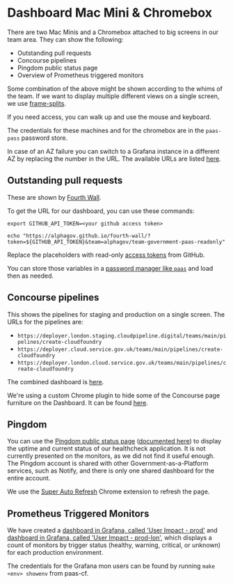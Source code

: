 # Dashboard Mac Mini & Chromebox

There are two Mac Minis and a Chromebox attached to big screens in our team area. They can show the
following:

* Outstanding pull requests
* Concourse pipelines
* Pingdom public status page
* Overview of Prometheus triggered monitors

Some combination of the above might be shown according to the whims of the team.
If we want to display multiple different views on a single screen, we use
[frame-splits](https://github.com/dsingleton/frame-splits).

If you need access, you can walk up and use the mouse and keyboard.

The credentials for these machines and for the chromebox are in the `paas-pass` password store.

In case of an AZ failure you can switch to a Grafana instance in a different AZ by replacing the number in the URL. The available URLs are listed [here](/monitoring_alerting/prometheus/#urls).

## Outstanding pull requests

These are shown by [Fourth Wall](https://github.com/alphagov/fourth-wall).

To get the URL for our dashboard, you can use these commands:

```
export GITHUB_API_TOKEN=<your github access token>

echo "https://alphagov.github.io/fourth-wall/?token=${GITHUB_API_TOKEN}&team=alphagov/team-government-paas-readonly"
```

Replace the placeholders with read-only [access tokens](https://github.com/blog/1509-personal-api-tokens) from GitHub.

You can store those variables in a [password manager like `paas`](https://www.passwordstore.org/) and load then as needed.

## Concourse pipelines

This shows the pipelines for staging and production on a single screen. The URLs for the pipelines are:

* `https://deployer.london.staging.cloudpipeline.digital/teams/main/pipelines/create-cloudfoundry`
* `https://deployer.cloud.service.gov.uk/teams/main/pipelines/create-cloudfoundry`
* `https://deployer.london.cloud.service.gov.uk/teams/main/pipelines/create-cloudfoundry`

The combined dashboard is
[here](https://dsingleton.github.io/frame-splits/index.html?title=&layout=3row&url%5B%5D=https%3A%2F%2Fdeployer.london.staging.cloudpipeline.digital%2Fteams%2Fmain%2Fpipelines%2Fcreate-cloudfoundry&url%5B%5D=https%3A%2F%2Fdeployer.cloud.service.gov.uk%2Fteams%2Fmain%2Fpipelines%2Fcreate-cloudfoundry&url%5B%5D=https%3A%2F%2Fdeployer.london.cloud.service.gov.uk%2Fteams%2Fmain%2Fpipelines%2Fcreate-cloudfoundry).

We're using a custom Chrome plugin to hide some of the Concourse page furniture
on the Dashboard. It can be found
[here](https://github.com/alphagov/paas-cf/tree/master/misc/chrome_plugins/clean_concourse_pipeline).

## Pingdom

You can use the [Pingdom public status page](http://stats.pingdom.com/ejtodj13fqqx) ([documented here](https://help.pingdom.com/hc/en-us/articles/205386171-Public-Status-Page)) to display the uptime and current status of our healthcheck application. It is not currently presented on the monitors, as we did not find it useful enough. The Pingdom account is shared with other Government-as-a-Platform services, such as Notify, and there is only one shared dashboard for the entire account.

We use the [Super Auto Refresh](https://chrome.google.com/webstore/detail/super-auto-refresh/kkhjakkgopekjlempoplnjclgedabddk?hl=en) Chrome extension to refresh the page.

## Prometheus Triggered Monitors

We have created a [dashboard in Grafana, called 'User Impact - prod'](https://grafana.cloud.service.gov.uk/d/paas-user-impact/user-impact-prod?refresh=5s&orgId=1) and [dashboard in Grafana, called 'User Impact - prod-lon'](https://grafana.london.cloud.service.gov.uk/d/paas-user-impact/user-impact-prod-lon?refresh=5s&orgId=1), which displays a count of monitors by trigger status (healthy, warning, critical, or unknown) for each production environment.

The credentials for the Grafana mon users can be found by running `make <env> showenv` from paas-cf.
